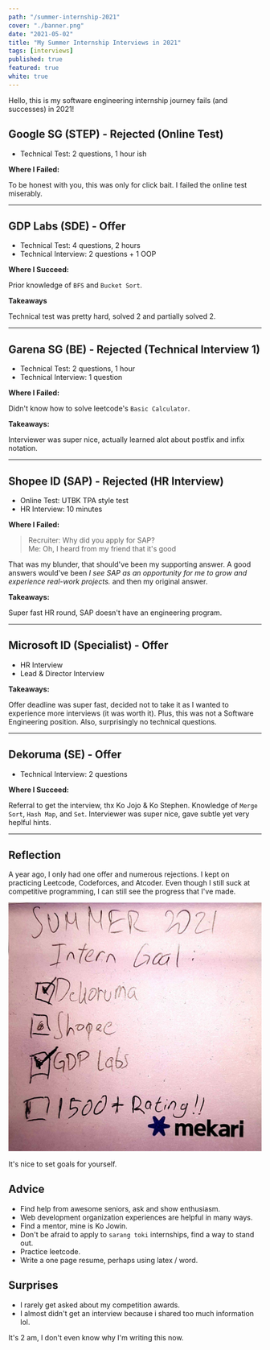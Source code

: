 ```yaml
---
path: "/summer-internship-2021"
cover: "./banner.png"
date: "2021-05-02"
title: "My Summer Internship Interviews in 2021"
tags: [interviews]
published: true
featured: true
white: true
---
```


Hello, this is my software engineering internship journey fails (and successes) in 2021!

## Google SG (STEP) - **Rejected** (Online Test)

- Technical Test: 2 questions, 1 hour ish

**Where I Failed:**

To be honest with you, this was only for click bait. I failed the online test miserably.

---

## GDP Labs (SDE) - **Offer**

- Technical Test: 4 questions, 2 hours
- Technical Interview: 2 questions + 1 OOP

**Where I Succeed:**

Prior knowledge of `BFS` and `Bucket Sort`.

**Takeaways**

Technical test was pretty hard, solved 2 and partially solved 2.

---

## Garena SG (BE) - **Rejected** (Technical Interview 1)

- Technical Test: 2 questions, 1 hour
- Technical Interview: 1 question

**Where I Failed:**

Didn't know how to solve leetcode's `Basic Calculator`.

**Takeaways:**

Interviewer was super nice, actually learned alot about postfix and infix notation.

---

## Shopee ID (SAP) - **Rejected** (HR Interview)

- Online Test: UTBK TPA style test
- HR Interview: 10 minutes

**Where I Failed:**

> Recruiter: Why did you apply for SAP?<br>
> Me: Oh, I heard from my friend that it's good

That was my blunder, that should've been my supporting answer. A good answers would've been _I see SAP as an opportunity for me to grow and experience real-work projects._ and then my original answer.

**Takeaways:**

Super fast HR round, SAP doesn't have an engineering program.

---

## Microsoft ID (Specialist) - **Offer**

- HR Interview
- Lead & Director Interview

**Takeaways:**

Offer deadline was super fast, decided not to take it as I wanted to experience more interviews (it was worth it). Plus, this was not a Software Engineering position. Also, surprisingly no technical questions.

---

## Dekoruma (SE) - **Offer**

- Technical Interview: 2 questions

**Where I Succeed:**

Referral to get the interview, thx Ko Jojo & Ko Stephen. Knowledge of `Merge Sort`, `Hash Map`, and `Set`. Interviewer was super nice, gave subtle yet very heplful hints.

---

## Reflection

A year ago, I only had one offer and numerous rejections. I kept on practicing Leetcode, Codeforces, and Atcoder. Even though I still suck at competitive programming, I can still see the progress that I've made.

![bob](./postit.jpg)

It's nice to set goals for yourself.

## Advice

- Find help from awesome seniors, ask and show enthusiasm.
- Web development organization experiences are helpful in many ways.
- Find a mentor, mine is Ko Jowin.
- Don't be afraid to apply to `sarang toki` internships, find a way to stand out.
- Practice leetcode.
- Write a one page resume, perhaps using latex / word.

## Surprises

- I rarely get asked about my competition awards.
- I almost didn't get an interview because i shared too much information lol.

It's 2 am, I don't even know why I'm writing this now.
